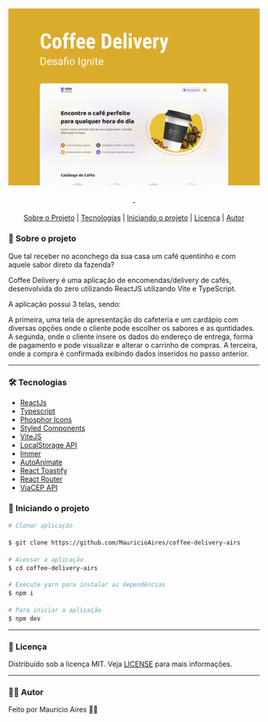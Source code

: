 <h1 align="center">
    <img src="./cover.png">
</h1>
<p align="center">
-
</p>

<p align="center">
 <a href="#sobre-o-projeto">Sobre o Projeto</a> |
 <a href="#tecnologias">Tecnologias</a> |
 <a href="#iniciando-o-projeto">Iniciando o projeto</a> |
 <a href="#licença">Licença</a> |
 <a href="#autor">Autor</a>
</p>

### 🎉 Sobre o projeto

Que tal receber no aconchego da sua casa um café quentinho e com aquele sabor direto da fazenda?

Coffee Delivery é uma aplicação de encomendas/delivery de cafés, desenvolvida do zero utilizando ReactJS utilizando Vite e TypeScript.

A aplicação possui 3 telas, sendo:

A primeira, uma tela de apresentação do cafeteria e um cardápio com diversas opções onde o cliente pode escolher os sabores e as quntidades.
A segunda, onde o cliente insere os dados do endereço de entrega, forma de pagamento e pode visualizar e alterar o carrinho de compras.
A terceira, onde a compra é confirmada exibindo dados inseridos no passo anterior.

---

### 🛠️ Tecnologias

- [ReactJs](https://reactjs.org/)
- [Typescript](https://www.typescriptlang.org/)
- [Phosphor Icons](https://phosphoricons.com/)
- [Styled Components](https://styled-components.com/)
- [ViteJS](https://vitejs.dev/)
- [LocalStorage API](https://developer.mozilla.org/pt-BR/docs/Web/API/Window/localStorage)
- [Immer](https://immerjs.github.io/immer/)
- [AutoAnimate](https://auto-animate.formkit.com/)
- [React Toastify](https://www.npmjs.com/package/react-toastify)
- [React Router](https://reactrouter.com/en/main)
- [ViaCEP API](https://viacep.com.br/)

### 🚀 Iniciando o projeto

```bash
# Clonar aplicação

$ git clone https://github.com/MauricioAires/coffee-delivery-airs

# Acessar a aplicação
$ cd coffee-delivery-airs

# Execute yarn para instalar as dependências
$ npm i

# Para iniciar a aplicação
$ npm dev

```

---

### 📝 Licença

Distribuído sob a licença MIT.
Veja [LICENSE](LICENSE) para mais informações.

---

### 👨‍💻 Autor

Feito por Mauricio Aires 👋🏽

